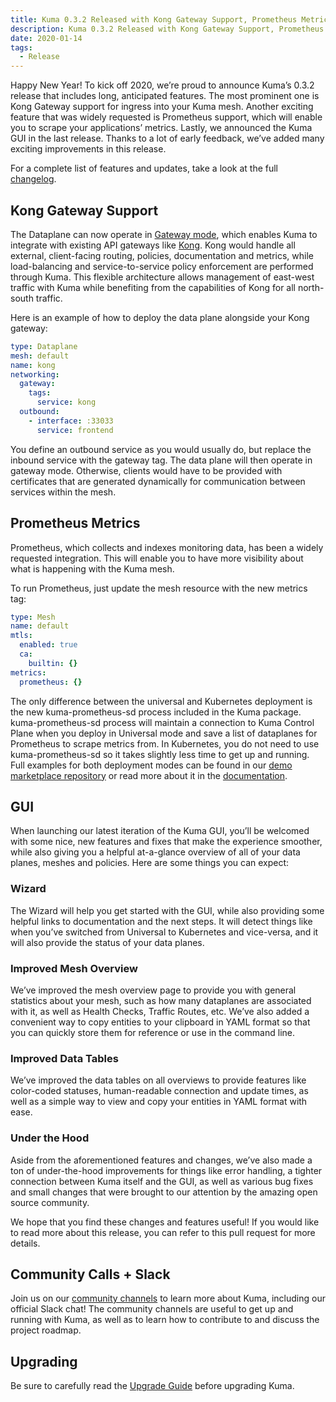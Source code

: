 ```yaml
---
title: Kuma 0.3.2 Released with Kong Gateway Support, Prometheus Metrics and GUI Improvements!
description: Kuma 0.3.2 Released with Kong Gateway Support, Prometheus Metrics and GUI Improvements!
date: 2020-01-14
tags:
  - Release
---
```


Happy New Year! To kick off 2020, we’re proud to announce Kuma’s 0.3.2 release that includes long, anticipated features. The most prominent one is Kong Gateway support for ingress into your Kuma mesh. Another exciting feature that was widely requested is Prometheus support, which will enable you to scrape your applications’ metrics. Lastly, we announced the Kuma GUI in the last release. Thanks to a lot of early feedback, we’ve added many exciting improvements in this release.

For a complete list of features and updates, take a look at the full [changelog](https://github.com/kumahq/kuma/blob/0ec42aa981139b1552e695b17e0f474cd0d5bde9/CHANGELOG.md).

## Kong Gateway Support

The Dataplane can now operate in [Gateway mode](https://kuma.io/docs/latest/explore/gateway), which enables Kuma to integrate with existing API gateways like [Kong](https://konghq.com). Kong would handle all external, client-facing routing, policies, documentation and metrics, while load-balancing and service-to-service policy enforcement are performed through Kuma. This flexible architecture allows management of east-west traffic with Kuma while benefiting from the capabilities of Kong for all north-south traffic.

Here is an example of how to deploy the data plane alongside your Kong gateway:

```yaml
type: Dataplane
mesh: default
name: kong
networking:
  gateway:
    tags:
      service: kong
  outbound:
    - interface: :33033
      service: frontend
```

You define an outbound service as you would usually do, but replace the inbound service with the gateway tag. The data plane will then operate in gateway mode. Otherwise, clients would have to be provided with certificates that are generated dynamically for communication between services within the mesh.

## Prometheus Metrics

Prometheus, which collects and indexes monitoring data, has been a widely requested integration. This will enable you to have more visibility about what is happening with the Kuma mesh.

To run Prometheus, just update the mesh resource with the new metrics tag:

```yaml
type: Mesh
name: default
mtls:
  enabled: true
  ca:
    builtin: {}
metrics:
  prometheus: {}
```

The only difference between the universal and Kubernetes deployment is the new kuma-prometheus-sd process included in the Kuma package. kuma-prometheus-sd process will maintain a connection to Kuma Control Plane when you deploy in Universal mode and save a list of dataplanes for Prometheus to scrape metrics from. In Kubernetes, you do not need to use kuma-prometheus-sd so it takes slightly less time to get up and running. Full examples for both deployment modes can be found in our [demo marketplace repository](https://github.com/kumahq/kuma-demo) or read more about it in the [documentation](https://kuma.io/docs/latest/policies/traffic-metrics).

## GUI

When launching our latest iteration of the Kuma GUI, you’ll be welcomed with some nice, new features and fixes that make the experience smoother, while also giving you a helpful at-a-glance overview of all of your data planes, meshes and policies. Here are some things you can expect:

### Wizard

The Wizard will help you get started with the GUI, while also providing some helpful links to documentation and the next steps. It will detect things like when you’ve switched from Universal to Kubernetes and vice-versa, and it will also provide the status of your data planes.

### Improved Mesh Overview

We’ve improved the mesh overview page to provide you with general statistics about your mesh, such as how many dataplanes are associated with it, as well as Health Checks, Traffic Routes, etc. We’ve also added a convenient way to copy entities to your clipboard in YAML format so that you can quickly store them for reference or use in the command line.

### Improved Data Tables

We’ve improved the data tables on all overviews to provide features like color-coded statuses, human-readable connection and update times, as well as a simple way to view and copy your entities in YAML format with ease.

### Under the Hood

Aside from the aforementioned features and changes, we’ve also made a ton of under-the-hood improvements for things like error handling, a tighter connection between Kuma itself and the GUI, as well as various bug fixes and small changes that were brought to our attention by the amazing open source community.

We hope that you find these changes and features useful! If you would like to read more about this release, you can refer to this pull request for more details.

## Community Calls + Slack

Join us on our [community channels](https://kuma.io/community/) to learn more about Kuma, including our official Slack chat! The community channels are useful to get up and running with Kuma, as well as to learn how to contribute to and discuss the project roadmap.

## Upgrading

Be sure to carefully read the [Upgrade Guide](https://github.com/kumahq/kuma/blob/master/UPGRADE.md) before upgrading Kuma.
